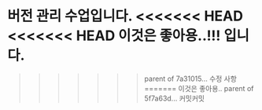 버전 관리 수업입니다.
<<<<<<< HEAD
<<<<<<< HEAD
이것은 좋아용..!!! 입니다.
=======
>>>>>>> parent of 7a31015... 수정 사항
=======
이것은 좋아용..
>>>>>>> parent of 5f7a63d... 커밋커밋
